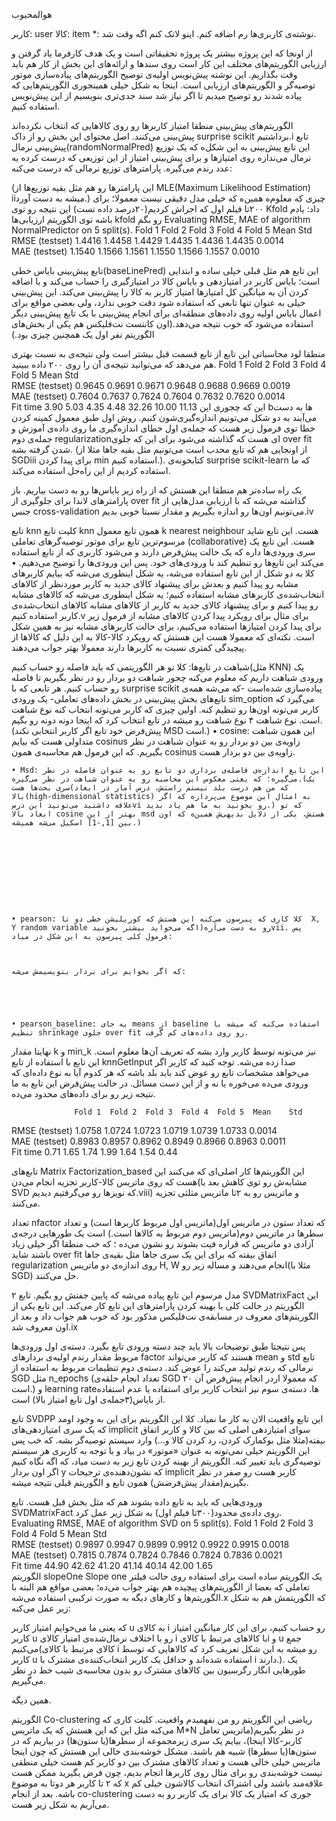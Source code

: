 هوالمحبوب

کاربر: user
کالا: item
*: نوشته‌ی کاربری‌ها رم اضافه کنم. اینو لاتک کنم اگه وقت شد.

از اونجا که این پروژه بیشتر یک پروژه تحقیقاتی است و یک هدف کارفرما یاد گرفتن و ارزیابی الگوریتم‌های مختلف این کار است روی سندها و ارائه‌های این بخش از کار هم باید وقت بگذاریم.
این نوشته پیش‌نویس اولیه‌ی توضیح الگوریتم‌های پیاده‌سازی موتور توصیه‌گر و الگوریتم‌های ارزیابی‌ است. اینجا به شکل خیلی همینجوری الگوریتم‌هایی که پیاده شدند رو توضیح میدیم تا اگر نیاز شد سند جدی‌تری بنویسیم از این پیش‌نویس استفاده کنیم.

الگوریتم‌های پیش‌بینی
منطقا امتیاز کاربرها رو روی کالاهایی که انتخاب نکرده‌اند پیش‌بینی می‌کنند. اصل محتوای این بخش رو از داک surprise scikit برداشتیم.i
تابع پیش‌بینی نرمال(randomNormalPred)
این تابع پیش‌بینی به این شکل‌ه که یک توزیع نرمال می‌ندازه روی امتیازها و برای پیش‌بینی امتیاز از این توزیعی که درست کرده یه عدد رندم می‌گیره. پارامترهای توزیع نرمالی که درست می‌کنه:





(این پارامترها رو هم مثل بقیه توزیع‌ها از MLE(Maximum Likelihood Estimation) iiمیشه به دست آورد.)
چیزی که معلوم‌ه همین‌ه که خیلی مدل دقیقی نیست معمولا؛ برای ۲۰۰تا فیلم اول که اجراش کردیم(۲۰درصد داده تست) این نتیجه رو توی Kfold داد: یادم باشه توی الگوریتم ارزیابی‌ها kfold رو بگم
Evaluating RMSE, MAE of algorithm NormalPredictor on 5 split(s).
                         Fold 1  Fold 2  Fold 3  Fold 4  Fold 5  Mean    Std     
RMSE (testset)    1.4416  1.4458  1.4429  1.4435  1.4436  1.4435  0.0014  
MAE (testset)     1.1540  1.1566  1.1561  1.1550  1.1566  1.1557  0.0010 

تابع پیش‌بینی بایاس خطی(baseLinePred)
این تابع هم مثل قبلی خیلی ساده و ابتدایی است؛ بایاس کاربر در امتیازدهی و بایاس کالا در امتیازگیری را حساب می‌کند و با اضافه کردن آن به میانگین کل امتیازها امتیاز کاربر به کالا را پیش‌بینی می‌کند. این پیش‌بینی خیلی به عنوان تنها تابعی که استفاده شود دقت خوبی ندارد، ولی بعضی مواقع برای اعمال بایاس اولیه روی داده‌های منطقه‌ای برای انجام پیش‌بینی با یک تابع پیش‌بینی دیگر استفاده می‌شود که خوب نتیجه می‌دهد.(اون کانتست نت‌فلیکس هم یکی از بخش‌های الگوریتم نفر اول یک همچنین چیزی بود.)



منطقا لود محاسباتی این تابع از تابع قسمت قبل بیشتر است ولی نتیجه‌ی به نسبت بهتری هم می‌دهد که می‌توانید نتیجه‌ی آن را روی ۲۰۰ داده ببینید.
                  Fold 1  Fold 2  Fold 3  Fold 4  Fold 5  Mean    Std     
RMSE (testset)    0.9645  0.9691  0.9671  0.9648  0.9688  0.9669  0.0019  
MAE (testset)     0.7604  0.7637  0.7624  0.7604  0.7632  0.7620  0.0014  
Fit time          3.90    5.03    4.35    4.48    32.26   10.00   11.13 
این که چجوری این bها به دست می‌آیند به دو شکل می‌تونیم اندازه‌گیری‌شون کنیم. روش اول طبق معمول کمینه کردن خطا توی فرمول زیر هست که جمله‌ی اول خطای اندازه‌گیری ما روی داده‌ی آموزش و جمله‌ی دوم regularizationای هست که گذاشته می‌شود برای این که جلوی over fit شدن گرفته بشه. (از اونجایی هم که تابع محدب است می‌تونیم مثل بقیه جاها مثلا از SGDiii برای پیدا کردن min استفاده کنیم.). کتابخونه‌ی surprise scikit-learn که ما استفاده کردیم از این راه‌حل استفاده می‌کند.

یک راه ساده‌تر هم منطقا این هستش که از راه زیر بایاس‌ها رو به دست بیاریم. باز پارامترهای لاندا برای جلوگیری از over fit گذاشته می‌شه که با ارزیابی مدل‌هایی از جنس cross-validation می‌تونیم اون‌ها رو اندازه بگیریم و مقدار نسبتا خوبی بدیم.iv










تابع knn
کلیت تابع knn همون تابع معمول k nearest neighbour هست. این تابع شاید مرسوم‌ترین تابع برای موتور توصیه‌گرهای تعاملی (collaborative) هست. این تابع یک سری ورودی‌ها داره که یک حالت پیش‌فرض دارند و می‌شود کاربری که از تابع استفاده می‌کند این تابع‌ها رو تنظیم کند با ورودی‌های خود. پس این ورودی‌ها را توضیح می‌دهیم.
    • کلا به دو شکل از این تابع استفاده می‌شه، یه شکل اینطوری می‌شه که بیایم کاربرهای مشابه رو پیدا کنیم و بعدش برای پیشنهاد کالای جدید به کاربر موردنظر از کالاهای انتخاب‌شده‌ی کاربرهای مشابه استفاده کنیم؛ یه شکل اینطوری می‌شه که کالاهای مشابه رو پیدا کنیم و برای پیشنهاد کالای جدید به کاربر از کالاهای مشابه کالاهای انتخاب‌شده‌ی کاربر استفاده کنیم.v
	برای مثال برای رویکرد پیدا کردن کالاهای مشابه از فرمول زیر برای پیدا کردن امتیازها استفاده می‌کنیم، برای حالت 	کاربرهای مشابه نیز به همین شکل است. نکته‌ای که معمولا هست این هستش که رویکرد کالا-کالا به این دلیل که کالاها از 	پیچیدگی کمتری نسبت به کاربرها دارند معمولا بهتر جواب می‌دهند.


شباهت‌ در تابع‌ها:
کلا تو هر الگوریتمی که باید فاصله رو حساب کنیم(مثل KNN) یک ورودی شباهت داریم که معلوم می‌کنه چجور شباهت دو بردار رو در نظر بگیریم تا فاصله رو حساب کنیم. هر تابعی که با surprise scikit پیاده‌سازی شده‌است -که می‌شه همه‌ی تابع‌های بخش پیش‌بینی در بخش داده‌های تعاملی- یک ورودی sim_option می‌گیرد که کاربر می‌تونه اون‌ها رو تنظیم کنه. اولین چیزی که کاربر می‌تونه انتخاب کنه نوع شباهت است.
نوع شباهت
۴ نوع شباهت رو میشه در تابع انتخاب کرد که اینجا دونه دونه رو بگیم.(پیش‌فرض خود تابع اگر کاربر انتخابی نکند MSD است.)
    • cosine: این همون شباهت متداولی هست که بیایم cosinus  زاویه‌ی بین دو بردار رو به عنوان شباهت در نظر بگیریم. که این فرمول هم محاسبه‌ی همون cosinus زاویه‌ی بین دو بردار هست.








    • Msd: این تابع اندازه‌ی فاصله‌ی برداری دو تابع رو به عنوان فاصله در نظر می‌گیره؛ که یعنی معکوس این محاسبه رو به عنوان شباهت در نظر می‌گیره.(یک سری بحث‌ها هست(که من هم درست بلد نیستم راستش، درس آمار در ابعاد بالا(high-dimensional statistics) به امثال این موضوع می‌پردازه که اگر علاقه داشتید می‌تونید این درسvi رو بخونید به ما هم یاد بدید.) که تو ابعاد بالا cosine بهتر از این msd هستش، یکی از دلایل بدیهی‌ش همین‌ه که اون بین [1,-1] اسکیل می‌شه همیشه.)










    • pearson: کلا کاری که پیرسون می‌کنه این هستش که کوریلیشن خطی دو تا  X, Y random variable رو به دست می‌آره(اگه می‌خواید بیشتر بخونیدvii. پس فرمول کلی پیرسون به این شکل در میاد:



	که اگر بخوایم برای بردار بنویسیمش می‌شه:
 	




    • pearson_baseline: به جای means از baseline استفاده می‌کنه که میشه با تنظیم shrinkage جلوی over fit رو روی داده‌های کم گرفت.







نهایتا مقدار k و min_k نیز می‌تونه توسط کاربر وارد بشه که تعریف آن‌ها معلوم است. این تابع با استفاده از تابع knnGetInput صدا زده می‌شه. توجه کنید که کاربر اگر می‌خواهد مشخصات تابع رو عوض کند باید بلد باشه که هر کدوم آیا به نوع داده‌ای که ورودی می‌ده می‌خوره یا نه و از این دست مسائل. در حالت پیش‌فرض این تابع به ما نتیجه زیر رو برای داده‌های محدود می‌ده.

                  Fold 1  Fold 2  Fold 3  Fold 4  Fold 5  Mean    Std     
RMSE (testset)    1.0758  1.0724  1.0723  1.0719  1.0739  1.0733  0.0014  
MAE (testset)     0.8983  0.8957  0.8962  0.8949  0.8966  0.8963  0.0011  
Fit time          0.71    1.65    1.74    1.99    1.64    1.54    0.44 

تابع‌های Matrix Factorization_based 
این الگوریتم‌ها کار اصلی‌ای که می‌کنند این هست که روی ماتریس کالا-کاربر تجزیه انجام می‌دن(مشابه‌ش رو توی کاهش بعد با SVD که نویزها رو می‌گرفتیم دیدیم.viii) و ماتریس رو به ۲تا ماتریس مثلثی تجزیه می‌کنند. 


تعداد nfactor که تعداد ستون در ماتریس اول(ماتریس اول مربوط کاربرها است) و تعداد سطرها در ماتریس دوم(ماتریس دوم مربوط به کالاها است.) است یک طورهایی درجه‌ی آزادی دو ماتریس که قراره فیت بشوند رو نشون می‌ده ؛ که خب منطقا اگر خیلی زیاد باشند شاید over fit اتفاق بیفته که برای این یک سری جاها مثل بقیه‌ی جاها regularization روی اندازه‌ی دو ماتریس H, W انجام می‌دهند و مساله زیر رو(مثلا با SGD) حل می‌کنند.


۲ مدل مرسوم این تابع پیاده می‌شه که پایین جفتش رو بگیم.
تابع SVDMatrixFact
این الگوریتم در حالت کلی با بهینه کردن پارامترهای این تابع کار می‌کند. این تابع یکی از الگوریتم‌های معروف در مسابقه‌ی نت‌فلیکس مذکور بود که خوب هم جواب داد و بعد از اون معروف شد.ix



پس نتیجتا طبق توضیحات بالا باید چند دسته ورودی تابع بگیرد. دسته‌ی اول ورودی‌ها مربوط مقدار رندم اولیه‌ی بردارهای factor هستند که کاربر می‌تواند mean و std تابع نرمالی که رندم تولید می‌کند را عوض کند. دسته‌ی دوم تنظیمات مربوط به استفاده از SGD مثل n_epochs (تعداد انجام حلقه‌ی SGD که معمولا اردر انجام پیش‌فرض آن ۲۰ است.) و learning rateها. دسته‌ی سوم نیز انتخاب کاربر برای استفاده یا عدم استفاده از بایاس(۳جمله‌ی اول تابع امتیاز بالا) است.

تابع SVDPP
این تابع واقعیت الان به کار ما نمیاد. کلا این الگوریتم برای این به وجود اومد که یک سری امتیازدهی‌های implicit سوای امتیازدهی اصلی که بین کالا و کاربر اتفاق بیفته(مثلا مثل بوکمارک کردن، رد کردن کالا و…) وارد سیستم توصیه‌گر بشه. که خب پس این الگوریتم خیلی نمی‌تونه به عنوان «موتور» در بیاد و با توجه به کاربری هر سیستم توصیه‌گری باید تغییر کنه. الگوریتم از بهینه کردن تابع زیر به دست میاد، که اگه نگاه کنیم اگر اون بردار y که نشون‌دهنده‌ی ترجیحات implicit کاربر هست رو صفر در نظر بگیریم(مقدار پیش‌فرضش) همون تابع و الگوریتم قبلی نتیجه میشه.




ورودی‌هایی که باید به تابع داده بشوند هم که مثل بخش قبل هست.
تابع SVDMatrixFact روی داده‌ی محدود(۳۰۰تا فیلم اول) به شکل زیر عمل کرد.
Evaluating RMSE, MAE of algorithm SVD on 5 split(s).
                  Fold 1  Fold 2  Fold 3  Fold 4  Fold 5  Mean    Std     
RMSE (testset)    0.9897  0.9947  0.9899  0.9912  0.9922  0.9915  0.0018  
MAE (testset)     0.7815  0.7874  0.7824  0.7846  0.7824  0.7836  0.0021  
Fit time          44.90   42.62   41.20   41.14   40.14   42.00   1.65  
الگوریتم slopeOne
Slope one یک الگوریتم ساده است برای استفاده روی حالت فیلتر تعاملی که بعضا از الگوریتم‌های پیچیده هم بهتر جواب می‌ده؛ بعضی مواقع هم البته با الگوریتم‌ها و کارهای دیگه به صورت ترکیبی استفاده می‌شه.x که الگوریتمش هم به شکل زیر عمل می‌کنه:



که یعنی ما می‌خوایم امتیاز کاربر u به کالای i رو حساب کنیم، برای این کار میانگین امتیاز کاربر u رو با اختلاف نرمال‌شده‌ی امتیاز کالای i با کالاهای مرتبط با کالایi و u جمع می‌کنیم(کالای مرتبط با کالای i رو میشه به این شکل تعریف کرد که کالاهایی که توسط کاربر u استفاده شده‌اند و حداقل یک کاربر انتخاب‌کننده‌ی مشترک با i دارند.). یک طورهایی انگار رگرسیون بین کالاهای
مشترک رو بدون محاسبه‌ی شیب خط در نظر می‌گیریم.



همین دیگه.

الگوریتم Co-clustering
ریاضی این الگوریتم رو من نفهمیدم واقعیت. کلیت کاری که می‌کنه مثل این که این هستش که یک ماتریس M*N در نظر بگیریم(ماتریس تعامل کاربر-کالا اینجا)، بیایم یک سری زیرمجموعه از سطرها(یا ستون‌ها) در بیاریم که در ستون‌ها(یا سطرها) شبیه هم باشند. مشکل خوشه‌بندی خالی این هستش که چون اینجا ماتریس خیلی خالی هست و تعداد کالاهای مشترک بین دو کاربر کم هست خیلی منطقی نیست خوشه‌بندی رو برای مثال روی کاربرها انجام بدیم، چون فرض بگیرید ممکن هست که ۲ تا کاربر هر دوتا به موضوع x علاقه‌مند باشند ولی اشتراک انتخاب کالاشون خیلی کم باشه.
بعد از انجام co-clustering جوری که امتیاز یک کالا برای یک کاربر رو به دست می‌آریم به شکل زیر هست.

